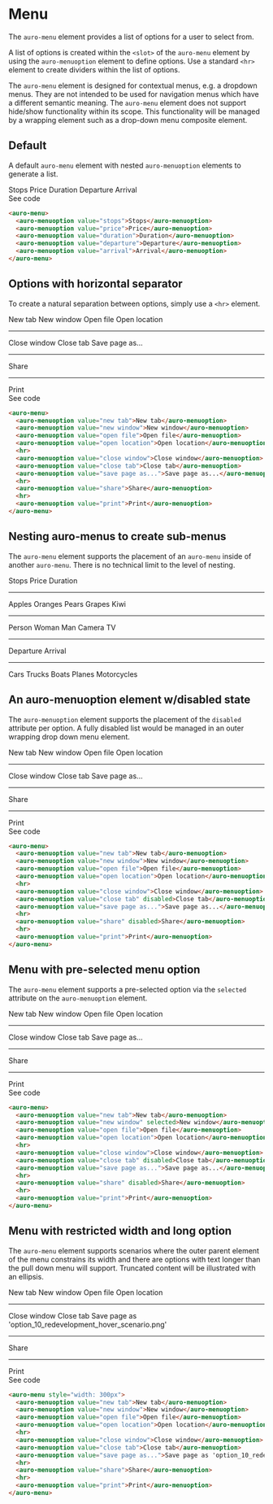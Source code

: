 # Menu

The `auro-menu` element provides a list of options for a user to select from.

A list of options is created within the `<slot>` of the `auro-menu` element by using the `auro-menuoption` element to define options. Use a standard `<hr>` element to create dividers within the list of options.

The `auro-menu` element is designed for contextual menus, e.g. a dropdown menus. They are not intended to be used for navigation menus which have a different semantic meaning. The `auro-menu` element does not support hide/show functionality within its scope. This functionality will be managed by a wrapping element such as a drop-down menu composite element.

## Default

A default `auro-menu` element with nested `auro-menuoption` elements to generate a list.

<div class="exampleWrapper">
  <!-- AURO-GENERATED-CONTENT:START (FILE:src=./partials/default.html) -->
  <!-- The below content is automatically added from ./partials/default.html -->
  <auro-menu>
    <auro-menuoption value="stops">Stops</auro-menuoption>
    <auro-menuoption value="price">Price</auro-menuoption>
    <auro-menuoption value="duration">Duration</auro-menuoption>
    <auro-menuoption value="departure">Departure</auro-menuoption>
    <auro-menuoption value="arrival">Arrival</auro-menuoption>
  </auro-menu>
  <!-- AURO-GENERATED-CONTENT:END -->
</div>

<auro-accordion lowProfile justifyRight>
  <span slot="trigger">See code</span>

  <!-- AURO-GENERATED-CONTENT:START (CODE:src=./partials/default.html) -->
  <!-- The below code snippet is automatically added from ./partials/default.html -->
  ```html
  <auro-menu>
    <auro-menuoption value="stops">Stops</auro-menuoption>
    <auro-menuoption value="price">Price</auro-menuoption>
    <auro-menuoption value="duration">Duration</auro-menuoption>
    <auro-menuoption value="departure">Departure</auro-menuoption>
    <auro-menuoption value="arrival">Arrival</auro-menuoption>
  </auro-menu>
  ```
  <!-- AURO-GENERATED-CONTENT:END -->

</auro-accordion>

## Options with horizontal separator

To create a natural separation between options, simply use a `<hr>` element.

<div class="exampleWrapper">
  <!-- AURO-GENERATED-CONTENT:START (FILE:src=./partials/hr.html) -->
  <!-- The below content is automatically added from ./partials/hr.html -->
  <auro-menu>
    <auro-menuoption value="new tab">New tab</auro-menuoption>
    <auro-menuoption value="new window">New window</auro-menuoption>
    <auro-menuoption value="open file">Open file</auro-menuoption>
    <auro-menuoption value="open location">Open location</auro-menuoption>
    <hr>
    <auro-menuoption value="close window">Close window</auro-menuoption>
    <auro-menuoption value="close tab">Close tab</auro-menuoption>
    <auro-menuoption value="save page as...">Save page as...</auro-menuoption>
    <hr>
    <auro-menuoption value="share">Share</auro-menuoption>
    <hr>
    <auro-menuoption value="print">Print</auro-menuoption>
  </auro-menu>
  <!-- AURO-GENERATED-CONTENT:END -->
</div>

<auro-accordion lowProfile justifyRight>
  <span slot="trigger">See code</span>

  <!-- AURO-GENERATED-CONTENT:START (CODE:src=./partials/hr.html) -->
  <!-- The below code snippet is automatically added from ./partials/hr.html -->
  ```html
  <auro-menu>
    <auro-menuoption value="new tab">New tab</auro-menuoption>
    <auro-menuoption value="new window">New window</auro-menuoption>
    <auro-menuoption value="open file">Open file</auro-menuoption>
    <auro-menuoption value="open location">Open location</auro-menuoption>
    <hr>
    <auro-menuoption value="close window">Close window</auro-menuoption>
    <auro-menuoption value="close tab">Close tab</auro-menuoption>
    <auro-menuoption value="save page as...">Save page as...</auro-menuoption>
    <hr>
    <auro-menuoption value="share">Share</auro-menuoption>
    <hr>
    <auro-menuoption value="print">Print</auro-menuoption>
  </auro-menu>
  ```
  <!-- AURO-GENERATED-CONTENT:END -->

</auro-accordion>

## Nesting auro-menus to create sub-menus

The `auro-menu` element supports the placement of an `auro-menu` inside of another `auro-menu`. There is no technical limit to the level of nesting.

<div class="exampleWrapper">
  <!-- AURO-GENERATED-CONTENT:START (FILE:src=./partials/nestedMenu.html) -->
  <!-- The below content is automatically added from ./partials/nestedMenu.html -->
  <auro-menu id="alpha">
    <auro-menuoption value="stops">Stops</auro-menuoption>
    <auro-menuoption value="price">Price</auro-menuoption>
    <auro-menuoption value="duration">Duration</auro-menuoption>
    <hr>
    <auro-menu id="beta">
      <auro-menuoption value="apples">Apples</auro-menuoption>
      <auro-menuoption value="oranges">Oranges</auro-menuoption>
      <auro-menuoption value="pears">Pears</auro-menuoption>
      <auro-menuoption value="grapes">Grapes</auro-menuoption>
      <auro-menuoption value="kiwi">Kiwi</auro-menuoption>
      <hr>
      <auro-menu id="charlie">
        <auro-menuoption value="person">Person</auro-menuoption>
        <auro-menuoption value="woman">Woman</auro-menuoption>
        <auro-menuoption value="man">Man</auro-menuoption>
        <auro-menuoption value="camera">Camera</auro-menuoption>
        <auro-menuoption value="tv">TV</auro-menuoption>
      </auro-menu>
    </auro-menu>
    <hr>
    <auro-menuoption value="departure">Departure</auro-menuoption>
    <auro-menuoption value="arrival">Arrival</auro-menuoption>
    <hr>
    <auro-menu id="delta">
      <auro-menuoption value="cars">Cars</auro-menuoption>
      <auro-menuoption value="trucks">Trucks</auro-menuoption>
      <auro-menuoption value="boats">Boats</auro-menuoption>
      <auro-menuoption value="planes">Planes</auro-menuoption>
      <auro-menuoption value="motorcycles">Motorcycles</auro-menuoption>
    </auro-menu>
  </auro-menu>
  <!-- AURO-GENERATED-CONTENT:END -->
</div>

## An auro-menuoption element w/disabled state

The `auro-menuoption` element supports the placement of the `disabled` attribute per option. A fully disabled list would be managed in an outer wrapping drop down menu element.

<div class="exampleWrapper">
  <!-- AURO-GENERATED-CONTENT:START (FILE:src=./partials/disabled.html) -->
  <!-- The below content is automatically added from ./partials/disabled.html -->
  <auro-menu>
    <auro-menuoption value="new tab">New tab</auro-menuoption>
    <auro-menuoption value="new window">New window</auro-menuoption>
    <auro-menuoption value="open file">Open file</auro-menuoption>
    <auro-menuoption value="open location">Open location</auro-menuoption>
    <hr>
    <auro-menuoption value="close window">Close window</auro-menuoption>
    <auro-menuoption value="close tab" disabled>Close tab</auro-menuoption>
    <auro-menuoption value="save page as...">Save page as...</auro-menuoption>
    <hr>
    <auro-menuoption value="share" disabled>Share</auro-menuoption>
    <hr>
    <auro-menuoption value="print">Print</auro-menuoption>
  </auro-menu>
  <!-- AURO-GENERATED-CONTENT:END -->
</div>

<auro-accordion lowProfile justifyRight>
  <span slot="trigger">See code</span>

  <!-- AURO-GENERATED-CONTENT:START (CODE:src=./partials/disabled.html) -->
  <!-- The below code snippet is automatically added from ./partials/disabled.html -->
  ```html
  <auro-menu>
    <auro-menuoption value="new tab">New tab</auro-menuoption>
    <auro-menuoption value="new window">New window</auro-menuoption>
    <auro-menuoption value="open file">Open file</auro-menuoption>
    <auro-menuoption value="open location">Open location</auro-menuoption>
    <hr>
    <auro-menuoption value="close window">Close window</auro-menuoption>
    <auro-menuoption value="close tab" disabled>Close tab</auro-menuoption>
    <auro-menuoption value="save page as...">Save page as...</auro-menuoption>
    <hr>
    <auro-menuoption value="share" disabled>Share</auro-menuoption>
    <hr>
    <auro-menuoption value="print">Print</auro-menuoption>
  </auro-menu>
  ```
  <!-- AURO-GENERATED-CONTENT:END -->

</auro-accordion>

## Menu with pre-selected menu option

The `auro-menu` element supports a pre-selected option via the `selected` attribute on the `auro-menuoption` element.

<div class="exampleWrapper">
  <!-- AURO-GENERATED-CONTENT:START (FILE:src=./partials/preselect.html) -->
  <!-- The below content is automatically added from ./partials/preselect.html -->
  <auro-menu>
    <auro-menuoption value="new tab">New tab</auro-menuoption>
    <auro-menuoption value="new window" selected>New window</auro-menuoption>
    <auro-menuoption value="open file">Open file</auro-menuoption>
    <auro-menuoption value="open location">Open location</auro-menuoption>
    <hr>
    <auro-menuoption value="close window">Close window</auro-menuoption>
    <auro-menuoption value="close tab" disabled>Close tab</auro-menuoption>
    <auro-menuoption value="save page as...">Save page as...</auro-menuoption>
    <hr>
    <auro-menuoption value="share" disabled>Share</auro-menuoption>
    <hr>
    <auro-menuoption value="print">Print</auro-menuoption>
  </auro-menu>
  <!-- AURO-GENERATED-CONTENT:END -->
</div>

<auro-accordion lowProfile justifyRight>
  <span slot="trigger">See code</span>

  <!-- AURO-GENERATED-CONTENT:START (CODE:src=./partials/preselect.html) -->
  <!-- The below code snippet is automatically added from ./partials/preselect.html -->
  ```html
  <auro-menu>
    <auro-menuoption value="new tab">New tab</auro-menuoption>
    <auro-menuoption value="new window" selected>New window</auro-menuoption>
    <auro-menuoption value="open file">Open file</auro-menuoption>
    <auro-menuoption value="open location">Open location</auro-menuoption>
    <hr>
    <auro-menuoption value="close window">Close window</auro-menuoption>
    <auro-menuoption value="close tab" disabled>Close tab</auro-menuoption>
    <auro-menuoption value="save page as...">Save page as...</auro-menuoption>
    <hr>
    <auro-menuoption value="share" disabled>Share</auro-menuoption>
    <hr>
    <auro-menuoption value="print">Print</auro-menuoption>
  </auro-menu>
  ```
  <!-- AURO-GENERATED-CONTENT:END -->

</auro-accordion>

## Menu with restricted width and long option

The `auro-menu` element supports scenarios where the outer parent element of the menu constrains its width and there are options with text longer than the pull down menu will support. Truncated content will be illustrated with an ellipsis.

<div class="exampleWrapper">
  <!-- AURO-GENERATED-CONTENT:START (FILE:src=./partials/restrictedWidth.html) -->
  <!-- The below content is automatically added from ./partials/restrictedWidth.html -->
  <auro-menu style="width: 300px">
    <auro-menuoption value="new tab">New tab</auro-menuoption>
    <auro-menuoption value="new window">New window</auro-menuoption>
    <auro-menuoption value="open file">Open file</auro-menuoption>
    <auro-menuoption value="open location">Open location</auro-menuoption>
    <hr>
    <auro-menuoption value="close window">Close window</auro-menuoption>
    <auro-menuoption value="close tab">Close tab</auro-menuoption>
    <auro-menuoption value="save page as...">Save page as 'option_10_redevelopment_hover_scenario.png'</auro-menuoption>
    <hr>
    <auro-menuoption value="share">Share</auro-menuoption>
    <hr>
    <auro-menuoption value="print">Print</auro-menuoption>
  </auro-menu>
  <!-- AURO-GENERATED-CONTENT:END -->
</div>

<auro-accordion lowProfile justifyRight>
  <span slot="trigger">See code</span>

  <!-- AURO-GENERATED-CONTENT:START (CODE:src=./partials/restrictedWidth.html) -->
  <!-- The below code snippet is automatically added from ./partials/restrictedWidth.html -->
  ```html
  <auro-menu style="width: 300px">
    <auro-menuoption value="new tab">New tab</auro-menuoption>
    <auro-menuoption value="new window">New window</auro-menuoption>
    <auro-menuoption value="open file">Open file</auro-menuoption>
    <auro-menuoption value="open location">Open location</auro-menuoption>
    <hr>
    <auro-menuoption value="close window">Close window</auro-menuoption>
    <auro-menuoption value="close tab">Close tab</auro-menuoption>
    <auro-menuoption value="save page as...">Save page as 'option_10_redevelopment_hover_scenario.png'</auro-menuoption>
    <hr>
    <auro-menuoption value="share">Share</auro-menuoption>
    <hr>
    <auro-menuoption value="print">Print</auro-menuoption>
  </auro-menu>
  ```
  <!-- AURO-GENERATED-CONTENT:END -->

</auro-accordion>

